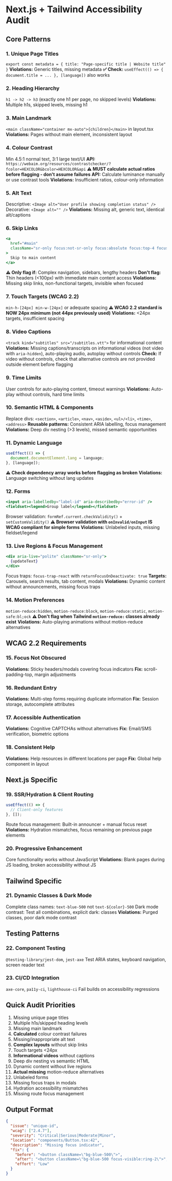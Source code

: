 # Next.js + Tailwind Accessibility Audit

## Core Patterns

### 1. Unique Page Titles

`export const metadata = { title: "Page-specific title | Website title" }`
**Violations:** Generic titles, missing metadata
**✅ Check:** `useEffect(() => { document.title = ... }, [language])` also works

### 2. Heading Hierarchy

`h1 -> h2 -> h3` (exactly one h1 per page, no skipped levels)
**Violations:** Multiple h1s, skipped levels, missing h1

### 3. Main Landmark

`<main className="container mx-auto">{children}</main>` in layout.tsx
**Violations:** Pages without main element, inconsistent layout

### 4. Colour Contrast

Min 4.5:1 normal text, 3:1 large text/UI
**API:** `https://webaim.org/resources/contrastchecker/?fcolor=HEXCOLOR&bcolor=HEXCOLOR&api`
**⚠️ MUST calculate actual ratios before flagging - don't assume failures**
**API:** Calculate luminance manually or use contrast tools
**Violations:** Insufficient ratios, colour-only information

### 5. Alt Text

Descriptive: `<Image alt="User profile showing completion status" />`
Decorative: `<Image alt="" />`
**Violations:** Missing alt, generic text, identical alt/captions

### 6. Skip Links

```jsx
<a
  href="#main"
  className="sr-only focus:not-sr-only focus:absolute focus:top-4 focus:left-4"
>
  Skip to main content
</a>
```

**⚠️ Only flag if:** Complex navigation, sidebars, lengthy headers
**Don't flag:** Thin headers (<100px) with immediate main content access
**Violations:** Missing skip links, non-functional targets, invisible when focused

### 7. Touch Targets (WCAG 2.2)

`min-h-[24px] min-w-[24px]` or adequate spacing
**⚠️ WCAG 2.2 standard is NOW 24px minimum (not 44px previously used)**
**Violations:** <24px targets, insufficient spacing

### 8. Video Captions

`<track kind="subtitles" src="/subtitles.vtt">` for informational content
**Violations:** Missing captions/transcripts on informational videos (not video with `aria-hidden`), auto-playing audio, autoplay without controls
**Check:** If video without controls, check that alternative controls are not provided outside element before flagging

### 9. Time Limits

User controls for auto-playing content, timeout warnings
**Violations:** Auto-play without controls, hard time limits

### 10. Semantic HTML & Components

Replace divs: `<section>`, `<article>`, `<nav>`, `<aside>`, `<ul>/<li>`, `<time>`, `<address>`
**Reusable patterns:** Consistent ARIA labelling, focus management
**Violations:** Deep div nesting (>3 levels), missed semantic opportunities

### 11. Dynamic Language

```jsx
useEffect(() => {
  document.documentElement.lang = language;
}, [language]);
```

**⚠️ Check dependency array works before flagging as broken**
**Violations:** Language switching without lang updates

### 12. Forms

```jsx
<input aria-labelledby="label-id" aria-describedby="error-id" />
<fieldset><legend>Group label</legend></fieldset>
```

Browser validation: `formRef.current.checkValidity()` + `setCustomValidity()`
**⚠️ Browser validation with `onInvalid/onInput` IS WCAG compliant for simple forms**
**Violations:** Unlabeled inputs, missing fieldset/legend

### 13. Live Regions & Focus Management

```jsx
<div aria-live="polite" className="sr-only">
  {updateText}
</div>
```

Focus traps: `focus-trap-react` with `returnFocusOnDeactivate: true`
**Targets:** Carousels, search results, tab content, modals
**Violations:** Dynamic content without announcements, missing focus traps

### 14. Motion Preferences

`motion-reduce:hidden`, `motion-reduce:block`, `motion-reduce:static`, `motion-safe:bl;ock`
**⚠️ Don't flag when Tailwind `motion-reduce:` classes already exist**
**Violations:** Auto-playing animations without motion-reduce alternatives

## WCAG 2.2 Requirements

### 15. Focus Not Obscured

**Violations:** Sticky headers/modals covering focus indicators
**Fix:** scroll-padding-top, margin adjustments

### 16. Redundant Entry

**Violations:** Multi-step forms requiring duplicate information
**Fix:** Session storage, autocomplete attributes

### 17. Accessible Authentication

**Violations:** Cognitive CAPTCHAs without alternatives
**Fix:** Email/SMS verification, biometric options

### 18. Consistent Help

**Violations:** Help resources in different locations per page
**Fix:** Global help component in layout

## Next.js Specific

### 19. SSR/Hydration & Client Routing

```jsx
useEffect(() => {
  // Client-only features
}, []);
```

Route focus management: Built-in announcer + manual focus reset
**Violations:** Hydration mismatches, focus remaining on previous page elements

### 20. Progressive Enhancement

Core functionality works without JavaScript
**Violations:** Blank pages during JS loading, broken accessibility without JS

## Tailwind Specific

### 21. Dynamic Classes & Dark Mode

Complete class names: `text-blue-500` not `text-${color}-500`
Dark mode contrast: Test all combinations, explicit dark: classes
**Violations:** Purged classes, poor dark mode contrast

## Testing Patterns

### 22. Component Testing

`@testing-library/jest-dom`, `jest-axe`
Test ARIA states, keyboard navigation, screen reader text

### 23. CI/CD Integration

`axe-core`, `pa11y-ci`, `lighthouse-ci`
Fail builds on accessibility regressions

## Quick Audit Priorities

1. Missing unique page titles
2. Multiple h1s/skipped heading levels
3. Missing main landmark
4. **Calculated** colour contrast failures
5. Missing/inappropriate alt text
6. **Complex layouts** without skip links
7. Touch targets <24px
8. **Informational videos** without captions
9. Deep div nesting vs semantic HTML
10. Dynamic content without live regions
11. **Actual missing** motion-reduce alternatives
12. Unlabeled forms
13. Missing focus traps in modals
14. Hydration accessibility mismatches
15. Missing route focus management

## Output Format

```json
{
  "issue": "unique-id",
  "wcag": ["2.4.7"],
  "severity": "Critical|Serious|Moderate|Minor",
  "location": "components/Button.tsx:42",
  "description": "Missing focus indicator",
  "fix": {
    "before": "<button className=\"bg-blue-500\">",
    "after": "<button className=\"bg-blue-500 focus-visible:ring-2\">",
    "effort": "Low"
  }
}
```
